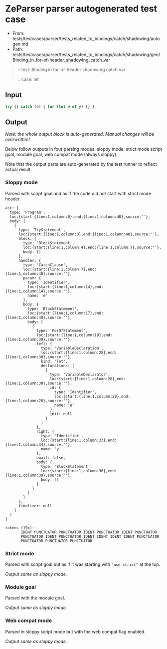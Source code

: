 # ZeParser parser autogenerated test case

- From: tests/testcases/parser/tests_related_to_bindings/catch/shadowing/autogen.md
- Path: tests/testcases/parser/tests_related_to_bindings/catch/shadowing/gen/Binding_in_for-of-header_shadowing_catch_var

> :: test: Binding in for-of-header shadowing catch var
>
> :: case: let

## Input


`````js
try {} catch (e) { for (let e of y) {} }
`````

## Output

_Note: the whole output block is auto-generated. Manual changes will be overwritten!_

Below follow outputs in four parsing modes: sloppy mode, strict mode script goal, module goal, web compat mode (always sloppy).

Note that the output parts are auto-generated by the test runner to reflect actual result.

### Sloppy mode

Parsed with script goal and as if the code did not start with strict mode header.

`````
ast: {
  type: 'Program',
  loc:{start:{line:1,column:0},end:{line:1,column:40},source:''},
  body: [
    {
      type: 'TryStatement',
      loc:{start:{line:1,column:0},end:{line:1,column:40},source:''},
      block: {
        type: 'BlockStatement',
        loc:{start:{line:1,column:4},end:{line:1,column:7},source:''},
        body: []
      },
      handler: {
        type: 'CatchClause',
        loc:{start:{line:1,column:7},end:{line:1,column:40},source:''},
        param: {
          type: 'Identifier',
          loc:{start:{line:1,column:14},end:{line:1,column:14},source:''},
          name: 'e'
        },
        body: {
          type: 'BlockStatement',
          loc:{start:{line:1,column:17},end:{line:1,column:40},source:''},
          body: [
            {
              type: 'ForOfStatement',
              loc:{start:{line:1,column:19},end:{line:1,column:39},source:''},
              left: {
                type: 'VariableDeclaration',
                loc:{start:{line:1,column:28},end:{line:1,column:30},source:''},
                kind: 'let',
                declarations: [
                  {
                    type: 'VariableDeclarator',
                    loc:{start:{line:1,column:28},end:{line:1,column:30},source:''},
                    id: {
                      type: 'Identifier',
                      loc:{start:{line:1,column:28},end:{line:1,column:28},source:''},
                      name: 'e'
                    },
                    init: null
                  }
                ]
              },
              right: {
                type: 'Identifier',
                loc:{start:{line:1,column:33},end:{line:1,column:34},source:''},
                name: 'y'
              },
              await: false,
              body: {
                type: 'BlockStatement',
                loc:{start:{line:1,column:36},end:{line:1,column:39},source:''},
                body: []
              }
            }
          ]
        }
      },
      finalizer: null
    }
  ]
}

tokens (19x):
       IDENT PUNCTUATOR PUNCTUATOR IDENT PUNCTUATOR IDENT PUNCTUATOR
       PUNCTUATOR IDENT PUNCTUATOR IDENT IDENT IDENT IDENT PUNCTUATOR
       PUNCTUATOR PUNCTUATOR PUNCTUATOR
`````

### Strict mode

Parsed with script goal but as if it was starting with `"use strict"` at the top.

_Output same as sloppy mode._

### Module goal

Parsed with the module goal.

_Output same as sloppy mode._

### Web compat mode

Parsed in sloppy script mode but with the web compat flag enabled.

_Output same as sloppy mode._
